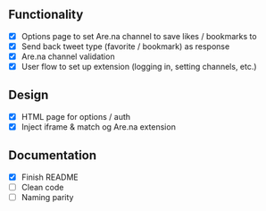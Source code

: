 ## Functionality
- [x] Options page to set Are.na channel to save likes / bookmarks to
- [x] Send back tweet type (favorite / bookmark) as response
- [x] Are.na channel validation
- [x] User flow to set up extension (logging in, setting channels, etc.)

## Design
- [x] HTML page for options / auth
- [x] Inject iframe & match og Are.na extension

## Documentation
- [x] Finish README
- [ ] Clean code
- [ ] Naming parity